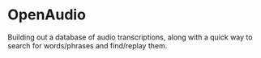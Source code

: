 # OpenAudio
Building out a database of audio transcriptions, along with a quick way to search for words/phrases and find/replay them. 
